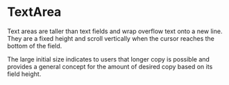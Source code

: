 # TextArea

Text areas are taller than text fields and wrap overflow text onto a new line. They are a fixed height and scroll vertically when the cursor reaches the bottom of the field.

The large initial size indicates to users that longer copy is possible and provides a general concept for the amount of desired copy based on its field height.

